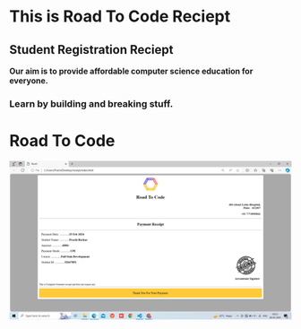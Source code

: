 # This is Road To Code Reciept
## Student Registration  Reciept
**Our aim is to provide affordable computer science education for everyone.**
### Learn by building and breaking stuff.
# Road To Code
![Reciept](Receipt.png)